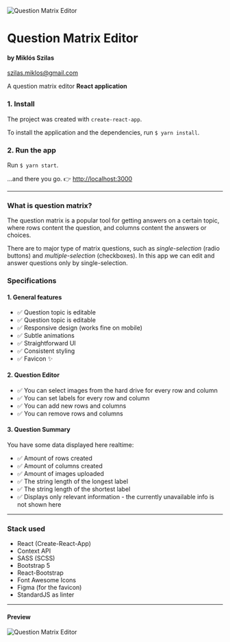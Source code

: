 ![Question Matrix Editor](https://lh3.googleusercontent.com/aRdlcPxn_EqN6Yu27MY7PnTXIsXmZwsQxvDVCOb8BzObjMomog0SedOwFl8HljNxsRmxEV7CmqO7XcHbNQGLowS9S3ucLyatLTEYJB4yH8l-DqRRqH0ZyjT8wdX2VsBEtP_50OiQKOeqftotaXL2WvzdEPRwkfBk_v9bSnX2ZDm6k6TfYyf1jJNeRjVTPGq0c8Idq_1n64Y-GISvLMRmJloIDxTUqLX3wukWfvdtJLlN5F0QiSKnBDnSGNWGSo2EB-WZQk34O2XuypWkvc4wT7VMjmeKuelIivbE687xMBJYm_W5QRqMFJ9AO_Ieci2Gote5y3CnAuvE8R-tqsBJzhmoiqXuqa5pUcLsn8lsG6j-G3PM1WLLSDo2rhN_w_Db24ZecRyOda_tNaRSMVMGDtvaTTfKt4rajipGVT4txk2ugc4mMMmX53feguYtQukFJs9iHzYScMQYE4jnsqQd8H9oWYCCwAivfaOWwFoQjCN1eD0RvfuMneEevTrsXmo_Dt-EE-t4-JX9GlPsgLVCCSSt98sGSyrbVv0ajfKF2p7b_QTzj1_jovlpweOMA-biGg_U4ic8YbSV0xaO-rQyt-7WB2KcCNS_L316kiUP4HmnlYNK8KOhdjjCdbVF8gNEvXfdmxdUtMcIIauPnDxM3vrZ2mZ778c9eDeaSgq1SLdB1cKVeJitr2tNBczGLCE0EX3CuLbHTnt-Ws_7GbBXJ42QWA=s96-no?authuser=0)
# Question Matrix Editor  
#### by Miklós Szilas 
[szilas.miklos@gmail.com](mailto:szilas.miklos@gmail.com)

A question matrix editor **React application**

### 1. Install
The project was created with `create-react-app`.

To install the application and the dependencies, run  `$ yarn install`.



### 2. Run the app
Run `$ yarn start`.

...and there you go. 👉 [http://localhost:3000](http://localhost:3000)

***
### What is question matrix?

The question matrix is a popular tool for getting answers on a certain topic, 
where rows content the question, and columns content the answers or choices.

There are to major type of matrix questions, such as _single-selection_ (radio buttons) and 
_multiple-selection_ (checkboxes). In this app we can edit and answer questions only by 
single-selection.

### Specifications

#### 1. General features
- ✅ Question topic is editable
- ✅ Question topic is editable
- ✅ Responsive design (works fine on mobile)
- ✅ Subtle animations
- ✅ Straightforward UI
- ✅ Consistent styling
- ✅ Favicon ✨

#### 2. Question Editor
- ✅ You can select images from the hard drive for every row and column
- ✅ You can set labels for every row and column
- ✅ You can add new rows and columns
- ✅ You can remove rows and columns

#### 3. Question Summary
You have some data displayed here realtime:
- ✅ Amount of rows created
- ✅ Amount of columns created
- ✅ Amount of images uploaded
- ✅ The string length of the longest label
- ✅ The string length of the shortest label
- ✅ Displays only relevant information - the currently unavailable info is not shown here

***
### Stack used
- React (Create-React-App)
- Context API
- SASS (SCSS)
- Bootstrap 5
- React-Bootstrap
- Font Awesome Icons
- Figma (for the favicon)
- StandardJS as linter

***

#### Preview

![Question Matrix Editor  ](https://lh3.googleusercontent.com/EoVeCLwDhR5hMPvpllLZLH9P0uwIgVStMLQ2JM0pXlB0ovpj94Nr1el35zLjocPT8TPnWDL7cI8IAVfi0Ur09YGxMHGl_eeXP-jDkublxDVk36pHqShK9Piglfq4oRPUJimwTI2kTnrlBX_684Au5-kefMOLo14P_NZ-KqUFZ79YsGHYT1W7iRub0SxA606GUKeeqfQdEIWrgokiRUwqGOR_HMWZP7Ek5XbuoFh7DnF6bFGAes6_wuYfVEtG-GHNxYwMIeF8O_fMhUvNnA6Y0_vxWHtTj30e4rZNk1thvHjkH6SFg2UYroBjUaSGc4Mwk0A0iKhitQ7ktyRsj8xUwY7u0TNrppvaZsEoE5s1I1zBH4R6Du3AtJG26XTSC1foUmZvk4mWtx0waayBSmvfeVe8bgGiJ8Hqw1etSSJrGQNx1aVcEPmDGs2vupA7gE0PdOEhlCgFYViHXoDN52Z_wqGlkqovIDAV_WnMMKy20nxqmDKmsxt7KKZrIjEJGJ2rKAjHqpaXeuAvPMk33uYFIhF8aLfwaytr_VaGfsYgQZCnSjUAwnZiJXrWwsiKv7l_KpKosZ06Rne6iYpfbcdYgC5nEY1SbeWWdBZ5qbHGuiqAvhCIwsgfT0hWegUBOLZ1fZmkWsjCZ_9Io1vN8kbaBC5Xe66zRMmE7KQ5YBr7SeR-hKBtRbEf3RcZAJGYiLKB1rszLPrsQqC-8uyUPpl54ho2Kg=w1513-h886-no?authuser=0)

